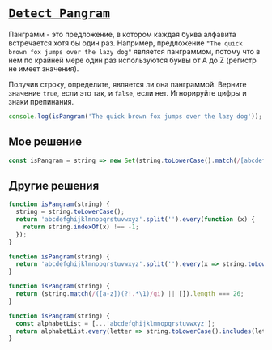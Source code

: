 # [`Detect Pangram`](../../index.md)

Панграмм - это предложение, в котором каждая буква алфавита встречается хотя бы один раз. Например, предложение `"The quick brown fox jumps over the lazy dog"` является панграммом, потому что в нем по крайней мере один раз используются буквы от A до Z (регистр не имеет значения).

Получив строку, определите, является ли она панграммой. Верните значение `true`, если это так, и `false`, если нет. Игнорируйте цифры и знаки препинания.

```js
console.log(isPangram('The quick brown fox jumps over the lazy dog')); // true
```

## Мое решение

```js
const isPangram = string => new Set(string.toLowerCase().match(/[abcdefghijklmnopqrstuvwxyz]/gi)).size === 26;
```

## Другие решения

```js
function isPangram(string) {
  string = string.toLowerCase();
  return 'abcdefghijklmnopqrstuvwxyz'.split('').every(function (x) {
    return string.indexOf(x) !== -1;
  });
}
```

```js
function isPangram(string) {
  return 'abcdefghijklmnopqrstuvwxyz'.split('').every(x => string.toLowerCase().includes(x));
}
```

```js
function isPangram(string) {
  return (string.match(/([a-z])(?!.*\1)/gi) || []).length === 26;
}
```

```js
function isPangram(string) {
  const alphabetList = [...'abcdefghijklmnopqrstuvwxyz'];
  return alphabetList.every(letter => string.toLowerCase().includes(letter));
}
```
